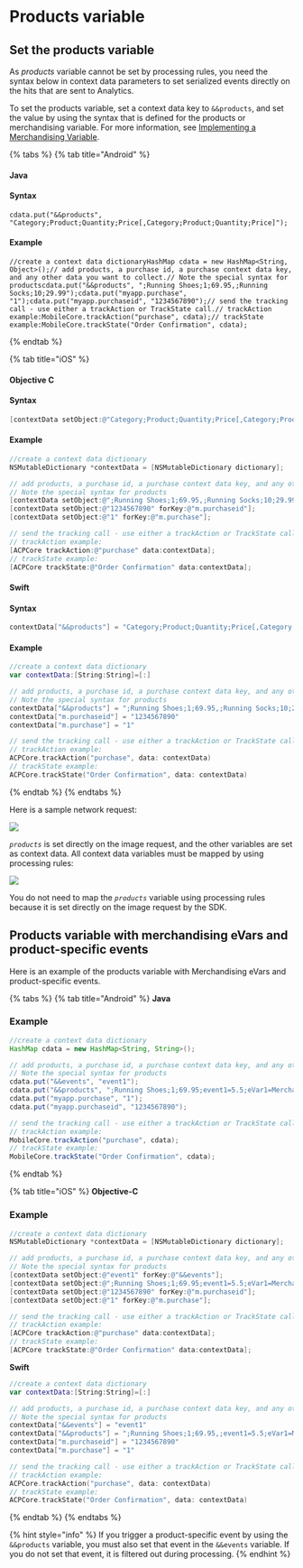 # Products variable

## Set the products variable

As _products_ variable cannot be set by processing rules, you need the syntax below in context data parameters to set serialized events directly on the hits that are sent to Analytics.

To set the products variable, set a context data key to `&&products`, and set the value by using the syntax that is defined for the products or merchandising variable. For more information, see [Implementing a Merchandising Variable](https://docs.adobe.com/content/help/en/analytics/components/variables/merchandising-variables/var-merchandising.html).

{% tabs %}
{% tab title="Android" %}
#### Java <a id="java-2"></a>

#### Syntax <a id="syntax"></a>

```text
cdata.put("&&products", "Category;Product;Quantity;Price[,Category;Product;Quantity;Price]");
```

#### Example <a id="example"></a>

```text
//create a context data dictionaryHashMap cdata = new HashMap<String, Object>();​// add products, a purchase id, a purchase context data key, and any other data you want to collect.// Note the special syntax for productscdata.put("&&products", ";Running Shoes;1;69.95,;Running Socks;10;29.99");cdata.put("myapp.purchase", "1");cdata.put("myapp.purchaseid", "1234567890");​// send the tracking call - use either a trackAction or TrackState call.// trackAction example:MobileCore.trackAction("purchase", cdata);// trackState example:MobileCore.trackState("Order Confirmation", cdata);
```
{% endtab %}

{% tab title="iOS" %}
#### Objective C

#### Syntax

```objectivec
[contextData setObject:@"Category;Product;Quantity;Price[,Category;Product;Quantity;Price]" forKey:@"&&products"];
```

#### Example

```objectivec
//create a context data dictionary
NSMutableDictionary *contextData = [NSMutableDictionary dictionary];

// add products, a purchase id, a purchase context data key, and any other data you want to collect.
// Note the special syntax for products
[contextData setObject:@";Running Shoes;1;69.95,;Running Socks;10;29.99" forKey:@"&&products"];
[contextData setObject:@"1234567890" forKey:@"m.purchaseid"];
[contextData setObject:@"1" forKey:@"m.purchase"];

// send the tracking call - use either a trackAction or TrackState call.
// trackAction example:
[ACPCore trackAction:@"purchase" data:contextData];
// trackState example:
[ACPCore trackState:@"Order Confirmation" data:contextData];
```

#### Swift

#### Syntax

```swift
contextData["&&products"] = "Category;Product;Quantity;Price[,Category;Product;Quantity;Price]"
```

#### Example

```swift
//create a context data dictionary
var contextData:[String:String]=[:] 

// add products, a purchase id, a purchase context data key, and any other data you want to collect.
// Note the special syntax for products
contextData["&&products"] = ";Running Shoes;1;69.95,;Running Socks;10;29.99"
contextData["m.purchaseid"] = "1234567890"
contextData["m.purchase"] = "1"

// send the tracking call - use either a trackAction or TrackState call.
// trackAction example:
ACPCore.trackAction("purchase", data: contextData)
// trackState example:
ACPCore.trackState("Order Confirmation", data: contextData)
```
{% endtab %}
{% endtabs %}

Here is a sample network request:

![](https://blobscdn.gitbook.com/v0/b/gitbook-28427.appspot.com/o/assets%2F-Lf1Mc1caFdNCK_mBwhe%2F-Lf1N06T8hdv0-r5jPPN%2F-Lf1N9cAUiiQNZvVBMFC%2Fproducts-bloodhound.png?generation=1558039282074316&alt=media)

_`products`_ is set directly on the image request, and the other variables are set as context data. All context data variables must be mapped by using processing rules:

![](../../.gitbook/assets/map-products.png)

You do not need to map the _`products`_ variable using processing rules because it is set directly on the image request by the SDK.

## Products variable with merchandising eVars and product-specific events   <a id="products-variable-with-merchandising-evars-and-product-specific-events"></a>

Here is an example of the products variable with Merchandising eVars and product-specific events.

{% tabs %}
{% tab title="Android" %}
**Java**

### **Example**

```java
//create a context data dictionary 
HashMap cdata = new HashMap<String, String>(); 

// add products, a purchase id, a purchase context data key, and any other data you want to collect. 
// Note the special syntax for products 
cdata.put("&&events", "event1"); 
cdata.put("&&products", ";Running Shoes;1;69.95;event1=5.5;eVar1=Merchandising,;Running Socks;10;29.99"); 
cdata.put("myapp.purchase", "1"); 
cdata.put("myapp.purchaseid", "1234567890"); 

// send the tracking call - use either a trackAction or TrackState call. 
// trackAction example: 
MobileCore.trackAction("purchase", cdata); 
// trackState example: 
MobileCore.trackState("Order Confirmation", cdata);
```
{% endtab %}

{% tab title="iOS" %}
**Objective-C**

### **Example**

```objectivec
//create a context data dictionary 
NSMutableDictionary *contextData = [NSMutableDictionary dictionary]; 

// add products, a purchase id, a purchase context data key, and any other data you want to collect. 
// Note the special syntax for products 
[contextData setObject:@"event1" forKey:@"&&events"]; 
[contextData setObject:@";Running Shoes;1;69.95;event1=5.5;eVar1=Merchandising,;Running Socks;10;29.99" forKey:@"&&products"]; 
[contextData setObject:@"1234567890" forKey:@"m.purchaseid"]; 
[contextData setObject:@"1" forKey:@"m.purchase"]; 

// send the tracking call - use either a trackAction or TrackState call. 
// trackAction example: 
[ACPCore trackAction:@"purchase" data:contextData]; 
// trackState example: 
[ACPCore trackState:@"Order Confirmation" data:contextData];
```

**Swift**

```swift
//create a context data dictionary
var contextData:[String:String]=[:] 

// add products, a purchase id, a purchase context data key, and any other data you want to collect.
// Note the special syntax for products
contextData["&&events"] = "event1"
contextData["&&products"] = ";Running Shoes;1;69.95,;event1=5.5;eVar1=Merchandising,;Running Socks;10;29.99"
contextData["m.purchaseid"] = "1234567890"
contextData["m.purchase"] = "1"

// send the tracking call - use either a trackAction or TrackState call.
// trackAction example:
ACPCore.trackAction("purchase", data: contextData)
// trackState example:
ACPCore.trackState("Order Confirmation", data: contextData)
```
{% endtab %}
{% endtabs %}

{% hint style="info" %}
If you trigger a product-specific event by using the `&&products` variable, you must also set that event in the `&&events` variable. If you do not set that event, it is filtered out during processing.
{% endhint %}

